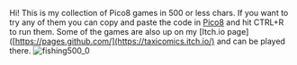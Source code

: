Hi! This is my collection of Pico8 games in 500 or less chars. If you want to try any of them you can copy and paste the code in [Pico8](https://www.pico-8-edu.com/) and hit CTRL+R to run them. Some of the games are also up on my [Itch.io page]([https://pages.github.com/](https://taxicomics.itch.io/) and can be played there. ![fishing500_0](https://github.com/taxicomics/Pico8-Games-in-500-chars/assets/168220579/42008295-3ee6-4bb0-b588-6da82b3bb5a3)
